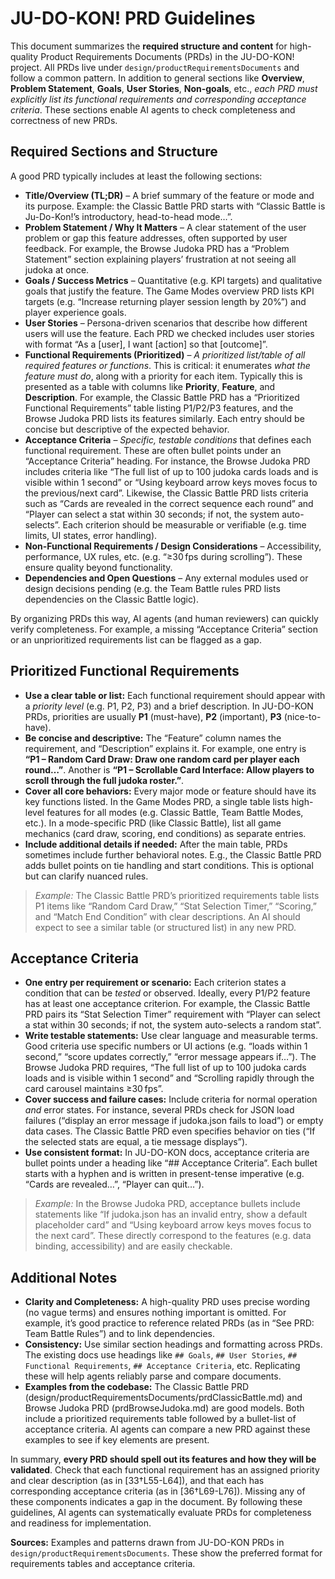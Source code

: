 # JU-DO-KON! PRD Guidelines

This document summarizes the **required structure and content** for high-quality Product Requirements Documents (PRDs) in the JU-DO-KON! project. All PRDs live under `design/productRequirementsDocuments` and follow a common pattern. In addition to general sections like **Overview**, **Problem Statement**, **Goals**, **User Stories**, **Non-goals**, etc., _each PRD must explicitly list its functional requirements and corresponding acceptance criteria_. These sections enable AI agents to check completeness and correctness of new PRDs.

## Required Sections and Structure

A good PRD typically includes at least the following sections:

- **Title/Overview (TL;DR)** – A brief summary of the feature or mode and its purpose. Example: the Classic Battle PRD starts with “Classic Battle is Ju-Do-Kon!’s introductory, head-to-head mode…”.
- **Problem Statement / Why It Matters** – A clear statement of the user problem or gap this feature addresses, often supported by user feedback. For example, the Browse Judoka PRD has a “Problem Statement” section explaining players’ frustration at not seeing all judoka at once.
- **Goals / Success Metrics** – Quantitative (e.g. KPI targets) and qualitative goals that justify the feature. The Game Modes overview PRD lists KPI targets (e.g. “Increase returning player session length by 20%”) and player experience goals.
- **User Stories** – Persona-driven scenarios that describe how different users will use the feature. Each PRD we checked includes user stories with format “As a \[user], I want \[action] so that \[outcome]”.
- **Functional Requirements (Prioritized)** – _A prioritized list/table of all required features or functions_. This is critical: it enumerates _what the feature must do_, along with a priority for each item. Typically this is presented as a table with columns like **Priority**, **Feature**, and **Description**. For example, the Classic Battle PRD has a “Prioritized Functional Requirements” table listing P1/P2/P3 features, and the Browse Judoka PRD lists its features similarly. Each entry should be concise but descriptive of the expected behavior.
- **Acceptance Criteria** – _Specific, testable conditions_ that defines each functional requirement. These are often bullet points under an “Acceptance Criteria” heading. For instance, the Browse Judoka PRD includes criteria like “The full list of up to 100 judoka cards loads and is visible within 1 second” or “Using keyboard arrow keys moves focus to the previous/next card”. Likewise, the Classic Battle PRD lists criteria such as “Cards are revealed in the correct sequence each round” and “Player can select a stat within 30 seconds; if not, the system auto-selects”. Each criterion should be measurable or verifiable (e.g. time limits, UI states, error handling).
- **Non-Functional Requirements / Design Considerations** – Accessibility, performance, UX rules, etc. (e.g. “≥30 fps during scrolling”). These ensure quality beyond functionality.
- **Dependencies and Open Questions** – Any external modules used or design decisions pending (e.g. the Team Battle rules PRD lists dependencies on the Classic Battle logic).

By organizing PRDs this way, AI agents (and human reviewers) can quickly verify completeness. For example, a missing “Acceptance Criteria” section or an unprioritized requirements list can be flagged as a gap.

## Prioritized Functional Requirements

- **Use a clear table or list:** Each functional requirement should appear with a _priority level_ (e.g. P1, P2, P3) and a brief description. In JU-DO-KON PRDs, priorities are usually **P1** (must-have), **P2** (important), **P3** (nice-to-have).
- **Be concise and descriptive:** The “Feature” column names the requirement, and “Description” explains it. For example, one entry is **“P1 – Random Card Draw: Draw one random card per player each round…”**. Another is **“P1 – Scrollable Card Interface: Allow players to scroll through the full judoka roster.”**.
- **Cover all core behaviors:** Every major mode or feature should have its key functions listed. In the Game Modes PRD, a single table lists high-level features for all modes (e.g. Classic Battle, Team Battle Modes, etc.). In a mode-specific PRD (like Classic Battle), list all game mechanics (card draw, scoring, end conditions) as separate entries.
- **Include additional details if needed:** After the main table, PRDs sometimes include further behavioral notes. E.g., the Classic Battle PRD adds bullet points on tie handling and start conditions. This is optional but can clarify nuanced rules.

> _Example:_ The Classic Battle PRD’s prioritized requirements table lists P1 items like “Random Card Draw,” “Stat Selection Timer,” “Scoring,” and “Match End Condition” with clear descriptions. An AI should expect to see a similar table (or structured list) in any new PRD.

## Acceptance Criteria

- **One entry per requirement or scenario:** Each criterion states a condition that can be _tested_ or observed. Ideally, every P1/P2 feature has at least one acceptance criterion. For example, the Classic Battle PRD pairs its “Stat Selection Timer” requirement with “Player can select a stat within 30 seconds; if not, the system auto-selects a random stat”.
- **Write testable statements:** Use clear language and measurable terms. Good criteria use specific numbers or UI actions (e.g. “loads within 1 second,” “score updates correctly,” “error message appears if…”). The Browse Judoka PRD requires, “The full list of up to 100 judoka cards loads and is visible within 1 second” and “Scrolling rapidly through the card carousel maintains ≥30 fps”.
- **Cover success and failure cases:** Include criteria for normal operation _and_ error states. For instance, several PRDs check for JSON load failures (“display an error message if judoka.json fails to load”) or empty data cases. The Classic Battle PRD even specifies behavior on ties (“If the selected stats are equal, a tie message displays”).
- **Use consistent format:** In JU-DO-KON docs, acceptance criteria are bullet points under a heading like “## Acceptance Criteria”. Each bullet starts with a hyphen and is written in present-tense imperative (e.g. “Cards are revealed…”, “Player can quit…”).

> _Example:_ In the Browse Judoka PRD, acceptance bullets include statements like “If judoka.json has an invalid entry, show a default placeholder card” and “Using keyboard arrow keys moves focus to the next card”. These directly correspond to the features (e.g. data binding, accessibility) and are easily checkable.

## Additional Notes

- **Clarity and Completeness:** A high-quality PRD uses precise wording (no vague terms) and ensures nothing important is omitted. For example, it’s good practice to reference related PRDs (as in “See PRD: Team Battle Rules”) and to link dependencies.
- **Consistency:** Use similar section headings and formatting across PRDs. The existing docs use headings like `## Goals`, `## User Stories`, `## Functional Requirements`, `## Acceptance Criteria`, etc. Replicating these will help agents reliably parse and compare documents.
- **Examples from the codebase:** The Classic Battle PRD (design/productRequirementsDocuments/prdClassicBattle.md) and Browse Judoka PRD (prdBrowseJudoka.md) are good models. Both include a prioritized requirements table followed by a bullet-list of acceptance criteria. AI agents can compare a new PRD against these examples to see if key elements are present.

In summary, **every PRD should spell out its features and how they will be validated**. Check that each functional requirement has an assigned priority and clear description (as in \[33†L55-L64]), and that each has corresponding acceptance criteria (as in \[36†L69-L76]). Missing any of these components indicates a gap in the document. By following these guidelines, AI agents can systematically evaluate PRDs for completeness and readiness for implementation.

**Sources:** Examples and patterns drawn from JU-DO-KON PRDs in `design/productRequirementsDocuments`. These show the preferred format for requirements tables and acceptance criteria.
